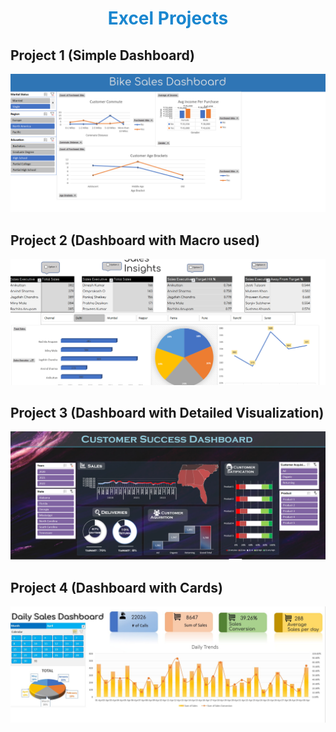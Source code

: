 <h1 align="center" style="color:#1986cf">Excel Projects</h1>
<h2>Project 1 (Simple Dashboard)</h2>
<div align="center"><img src="https://github.com/AkashHiremath856/Data-Analysis-Projects/blob/main/Excel/Project%201%20xlsx.png"></div>
<h2>Project 2 (Dashboard with Macro used)</h2>
<div align="center"><img src="https://github.com/AkashHiremath856/Data-Analysis-Projects/blob/main/Excel/Project%202%20xlsx.png"></div>
<h2>Project 3 (Dashboard with Detailed Visualization)</h2>
<div align="center"><img src="https://github.com/AkashHiremath856/Data-Analysis-Projects/blob/main/Excel/project%203%20xlsx.png"></div>
<h2>Project 4 (Dashboard with Cards)</h2>
<div align="center"><img src="https://github.com/AkashHiremath856/Data-Analysis-Projects/blob/main/Excel/project%204%20xlsx.jpg"></div>

